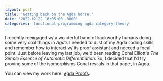 ```yaml
---
layout: post
title: 'Getting back on the Agda horse.'
date: '2022-02-22 18:05:00 -0800'
categories: 'functional-programming agda category-theory'
...
```


I recently reengaged w/ a wonderful band of hackworthy humans doing some very cool things in _Agda_.
I needed to dust of my Agda coding skills and remember how to interact w/ its proof assistant and needed a focal point.
Just before leaving my last job, we'd been reading Conal Elliott's _The Simple Essence of Automatic Differentiation_.
So, I decided that I'd try proving some of the isomorphisms Conal reveals in that paper, in Agda.

You can view my work here: [Agda Proofs](htpps://capn-freako.github.io/agda_misc/).
